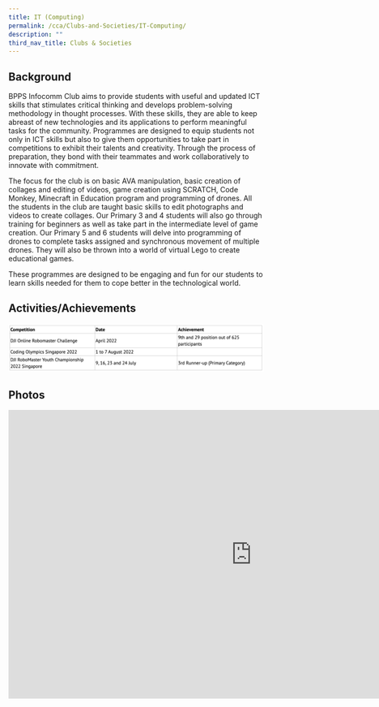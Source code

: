 ```yaml
---
title: IT (Computing)
permalink: /cca/Clubs-and-Societies/IT-Computing/
description: ""
third_nav_title: Clubs & Societies
---
```

Background
----------

BPPS Infocomm Club aims to provide students with useful and updated ICT skills that stimulates critical thinking and develops problem-solving methodology in thought processes. With these skills, they are able to keep abreast of new technologies and its applications to perform meaningful tasks for the community. Programmes are designed to equip students not only in ICT skills but also to give them opportunities to take part in competitions to exhibit their talents and creativity. Through the process of preparation, they bond with their teammates and work collaboratively to innovate with commitment.

  

The focus for the club is on basic AVA manipulation, basic creation of collages and editing of videos, game creation using SCRATCH, Code Monkey, Minecraft in Education program and programming of drones. All the students in the club are taught basic skills to edit photographs and videos to create collages. Our Primary 3 and 4 students will also go through training for beginners as well as take part in the intermediate level of game creation. Our Primary 5 and 6 students will delve into programming of drones to complete tasks assigned and synchronous movement of multiple drones. They will also be thrown into a world of virtual Lego to create educational games.

  

These programmes are designed to be engaging and fun for our students to learn skills needed for them to cope better in the technological world.

  

Activities/Achievements
-----------------------
![](/images/IT.png)

Photos
------

<iframe allowfullscreen="true" height="569" width="960" frameborder="0" src="https://docs.google.com/presentation/d/e/2PACX-1vRHKTiT7OEPenckv8puXDIG6w_FLoHEWCsrnLUza7YHw4eztAvdNDqhB_PCsMeWNcPGWJ0CuA8m6c7z/embed?start=false&amp;loop=false&amp;delayms=3000"></iframe>